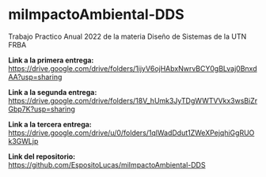 # miImpactoAmbiental-DDS
Trabajo Practico Anual 2022 de la materia Diseño de Sistemas de la UTN FRBA

**Link a la primera entrega:** https://drive.google.com/drive/folders/1ijyV6ojHAbxNwrvBCY0gBLvaj0BnxdAA?usp=sharing

**Link a la segunda entrega:** https://drive.google.com/drive/folders/18V_hUmk3JyTDgWWTVVkx3wsBiZrGbp7K?usp=sharing

**Link a la tercera entrega:** https://drive.google.com/drive/u/0/folders/1qlWadDdut1ZWeXPejqhiGgRUOk3GWLjp

**Link del repositorio:** https://github.com/EspositoLucas/miImpactoAmbiental-DDS
